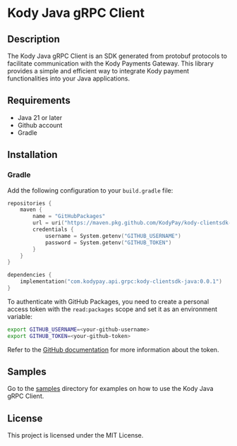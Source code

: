 # Kody Java gRPC Client

## Description

The Kody Java gRPC Client is an SDK generated from protobuf protocols to facilitate communication with the Kody Payments
Gateway. This library provides a simple and efficient way to integrate Kody payment functionalities into your Java
applications.

## Requirements

- Java 21 or later
- Github account
- Gradle

## Installation

### Gradle

Add the following configuration to your `build.gradle` file:

```kts
repositories {
    maven {
        name = "GitHubPackages"
        url = uri("https://maven.pkg.github.com/KodyPay/kody-clientsdk-java-dev/")
        credentials {
            username = System.getenv("GITHUB_USERNAME")
            password = System.getenv("GITHUB_TOKEN")
        }
    }
}

dependencies {
    implementation("com.kodypay.api.grpc:kody-clientsdk-java:0.0.1")
}
```

To authenticate with GitHub Packages, you need to create a personal access token with the `read:packages` scope and set it as an environment variable:

```bash
export GITHUB_USERNAME=<your-github-username>
export GITHUB_TOKEN=<your-github-token>
```

Refer to the [GitHub documentation](https://docs.github.com/en/authentication/keeping-your-account-and-data-secure/managing-your-personal-access-tokens) for more information about the token.

## Samples

Go to the [samples](https://github.com/KodyPay/kody-clientsdk-java/tree/main/samples) directory for examples on how to use the Kody Java gRPC Client.


## License

This project is licensed under the MIT License.

